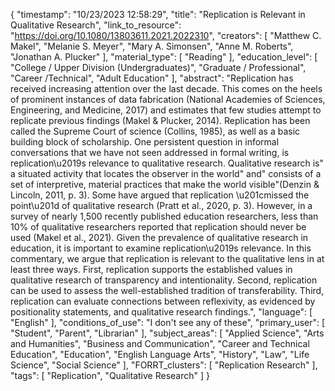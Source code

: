 {
    "timestamp": "10/23/2023 12:58:29",
    "title": "Replication is Relevant in Qualitative Research",
    "link_to_resource": "https://doi.org/10.1080/13803611.2021.2022310",
    "creators": [
        "Matthew C. Makel",
        "Melanie S. Meyer",
        "Mary A. Simonsen",
        "Anne M. Roberts",
        "Jonathan A. Plucker"
    ],
    "material_type": [
        "Reading"
    ],
    "education_level": [
        "College / Upper Division (Undergraduates)",
        "Graduate / Professional",
        "Career /Technical",
        "Adult Education"
    ],
    "abstract": "Replication has received increasing attention over the last decade. This comes on the heels of prominent instances of data fabrication (National Academies of Sciences, Engineering, and Medicine, 2017) and estimates that few studies attempt to replicate previous findings (Makel & Plucker, 2014). Replication has been called the Supreme Court of science (Collins, 1985), as well as a basic building block of scholarship. One persistent question in informal conversations that we have not seen addressed in formal writing, is replication\u2019s relevance to qualitative research. Qualitative research is\" a situated activity that locates the observer in the world\" and\" consists of a set of interpretive, material practices that make the world visible\"(Denzin & Lincoln, 2011, p. 3). Some have argued that replication \u201cmissed the point\u201d of qualitative research (Pratt et al., 2020, p. 3). However, in a survey of nearly 1,500 recently published education researchers, less than 10% of qualitative researchers reported that replication should never be used (Makel et al., 2021). Given the prevalence of qualitative research in education, it is important to examine replication\u2019s relevance. In this commentary, we argue that replication is relevant to the qualitative lens in at least three ways. First, replication supports the established values in qualitative research of transparency and intentionality. Second, replication can be used to assess the well-established tradition of transferability. Third, replication can evaluate connections between reflexivity, as evidenced by positionality statements, and qualitative research findings.",
    "language": [
        "English"
    ],
    "conditions_of_use": "I don't see any of these",
    "primary_user": [
        "Student",
        "Parent",
        "Librarian"
    ],
    "subject_areas": [
        "Applied Science",
        "Arts and Humanities",
        "Business and Communication",
        "Career and Technical Education",
        "Education",
        "English Language Arts",
        "History",
        "Law",
        "Life Science",
        "Social Science"
    ],
    "FORRT_clusters": [
        "Replication Research"
    ],
    "tags": [
        "Replication",
        "Qualitative Research"
    ]
}